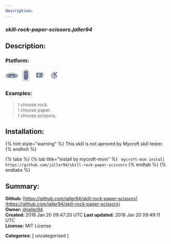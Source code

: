 ```yaml
---
description: 
---
```


### _skill-rock-paper-scissors.jaller94_  
## Description:  
  
  
  
### Platform:  
 ![Mark I](../.gitbook/assets/mark-1-icon.png)  ![Mark II](../.gitbook/assets/mark-2-icon.png)  ![Picroft](../.gitbook/assets/picroft-icon.png)  ![plasmoid](../.gitbook/assets/kde.png)   
### Examples:  
> I choose rock.  
> I choose paper.  
> I choose scissors.  
  
## Installation:  
{% hint style="warning" %}
This skill is not aproved by Mycroft skill tester.
{% endhint %}
    
{% tabs %}
{% tab title="Install by mycroft-msm" %}
``` mycroft-msm install https://github.com/jaller94/skill-rock-paper-scissors```
{% endtab %}
  {% endtabs %}
    
## Summary:  
**Github:** [https://github.com/jaller94/skill-rock-paper-scissors](https://github.com/jaller94/skill-rock-paper-scissors)  
**Owner:** [@jaller94](https://github.com/jaller94)  
**Created:** 2018 Jan 20 09:47:20 UTC  **Last updated:** 2018 Jan 20 09:49:11 UTC  
**License:** MIT License  
  
**Categories:** [ uncategorized ]   
